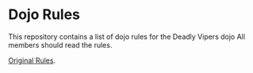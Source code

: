 Dojo Rules
==========

This repository contains a list of dojo rules for the Deadly Vipers dojo
All members should read the rules.

[Original Rules](https://github.com/deadlyvipers).

